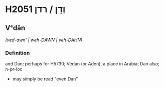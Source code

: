 # H2051 וְדָן / רדן

## Vᵉdân

_(ved-awn' | weh-DAWN | veh-DAHN)_

### Definition

and Dan; perhaps for H5730; Vedan (or Aden), a place in Arabia; Dan also; n-pr-loc

- may simply be read &quot;even Dan&quot;
